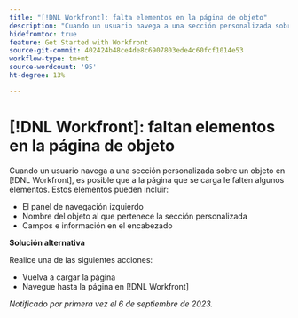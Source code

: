 ```yaml
---
title: "[!DNL Workfront]: falta elementos en la página de objeto"
description: "Cuando un usuario navega a una sección personalizada sobre un objeto en [!DNL Workfront], es posible que a la página que se carga le falten algunos elementos."
hidefromtoc: true
feature: Get Started with Workfront
source-git-commit: 402424b48ce4de8c6907803ede4c60fcf1014e53
workflow-type: tm+mt
source-wordcount: '95'
ht-degree: 13%

---
```



# [!DNL Workfront]: faltan elementos en la página de objeto

Cuando un usuario navega a una sección personalizada sobre un objeto en [!DNL Workfront], es posible que a la página que se carga le falten algunos elementos. Estos elementos pueden incluir:

* El panel de navegación izquierdo
* Nombre del objeto al que pertenece la sección personalizada
* Campos e información en el encabezado

**Solución alternativa**

Realice una de las siguientes acciones:

* Vuelva a cargar la página
* Navegue hasta la página en [!DNL Workfront]

_Notificado por primera vez el 6 de septiembre de 2023._
